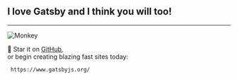 ## I love Gatsby and I think you will too!

---

![Monkey](//i.imgur.com/PnbINJ6.gif)

🌟 Star it on [GitHub](//github.com/gatsbyjs/gatsby),  
or begin creating blazing fast sites today:

     https://www.gatsbyjs.org/
